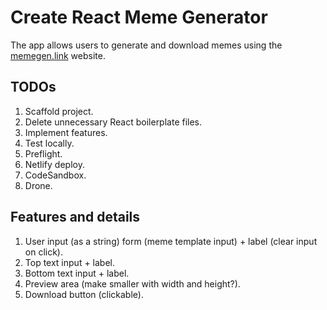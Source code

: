 # Create React Meme Generator

The app allows users to generate and download memes using the [memegen.link](https://memegen.link/) website.

## TODOs

1. Scaffold project.
2. Delete unnecessary React boilerplate files.
3. Implement features.
4. Test locally.
5. Preflight.
6. Netlify deploy.
7. CodeSandbox.
8. Drone.

## Features and details

1. User input (as a string) form (meme template input) + label (clear input on click).
2. Top text input + label.
3. Bottom text input + label.
4. Preview area (make smaller with width and height?).
5. Download button (clickable).
